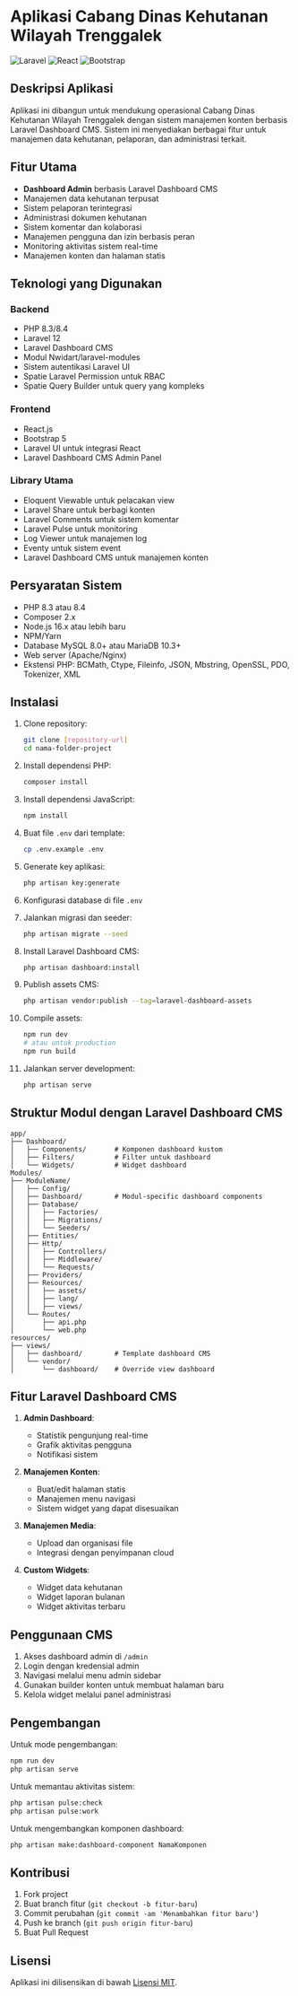 # Aplikasi Cabang Dinas Kehutanan Wilayah Trenggalek

![Laravel](https://img.shields.io/badge/Laravel-FF2D20?style=for-the-badge&logo=laravel&logoColor=white)
![React](https://img.shields.io/badge/React-20232A?style=for-the-badge&logo=react&logoColor=61DAFB)
![Bootstrap](https://img.shields.io/badge/Bootstrap-563D7C?style=for-the-badge&logo=bootstrap&logoColor=white)

## Deskripsi Aplikasi

Aplikasi ini dibangun untuk mendukung operasional Cabang Dinas Kehutanan Wilayah Trenggalek dengan sistem manajemen konten berbasis Laravel Dashboard CMS. Sistem ini menyediakan berbagai fitur untuk manajemen data kehutanan, pelaporan, dan administrasi terkait.

## Fitur Utama

- **Dashboard Admin** berbasis Laravel Dashboard CMS
- Manajemen data kehutanan terpusat
- Sistem pelaporan terintegrasi
- Administrasi dokumen kehutanan
- Sistem komentar dan kolaborasi
- Manajemen pengguna dan izin berbasis peran
- Monitoring aktivitas sistem real-time
- Manajemen konten dan halaman statis

## Teknologi yang Digunakan

### Backend
- PHP 8.3/8.4
- Laravel 12
- Laravel Dashboard CMS
- Modul Nwidart/laravel-modules
- Sistem autentikasi Laravel UI
- Spatie Laravel Permission untuk RBAC
- Spatie Query Builder untuk query yang kompleks

### Frontend
- React.js
- Bootstrap 5
- Laravel UI untuk integrasi React
- Laravel Dashboard CMS Admin Panel

### Library Utama
- Eloquent Viewable untuk pelacakan view
- Laravel Share untuk berbagi konten
- Laravel Comments untuk sistem komentar
- Laravel Pulse untuk monitoring
- Log Viewer untuk manajemen log
- Eventy untuk sistem event
- Laravel Dashboard CMS untuk manajemen konten

## Persyaratan Sistem

- PHP 8.3 atau 8.4
- Composer 2.x
- Node.js 16.x atau lebih baru
- NPM/Yarn
- Database MySQL 8.0+ atau MariaDB 10.3+
- Web server (Apache/Nginx)
- Ekstensi PHP: BCMath, Ctype, Fileinfo, JSON, Mbstring, OpenSSL, PDO, Tokenizer, XML

## Instalasi

1. Clone repository:
   ```bash
   git clone [repository-url]
   cd nama-folder-project
   ```

2. Install dependensi PHP:
   ```bash
   composer install
   ```

3. Install dependensi JavaScript:
   ```bash
   npm install
   ```

4. Buat file `.env` dari template:
   ```bash
   cp .env.example .env
   ```

5. Generate key aplikasi:
   ```bash
   php artisan key:generate
   ```

6. Konfigurasi database di file `.env`

7. Jalankan migrasi dan seeder:
   ```bash
   php artisan migrate --seed
   ```

8. Install Laravel Dashboard CMS:
   ```bash
   php artisan dashboard:install
   ```

9. Publish assets CMS:
   ```bash
   php artisan vendor:publish --tag=laravel-dashboard-assets
   ```

10. Compile assets:
    ```bash
    npm run dev
    # atau untuk production
    npm run build
    ```

11. Jalankan server development:
    ```bash
    php artisan serve
    ```

## Struktur Modul dengan Laravel Dashboard CMS

```
app/
├── Dashboard/
│   ├── Components/       # Komponen dashboard kustom
│   ├── Filters/          # Filter untuk dashboard
│   └── Widgets/          # Widget dashboard
Modules/
├── ModuleName/
│   ├── Config/
│   ├── Dashboard/        # Modul-specific dashboard components
│   ├── Database/
│   │   ├── Factories/
│   │   ├── Migrations/
│   │   └── Seeders/
│   ├── Entities/
│   ├── Http/
│   │   ├── Controllers/
│   │   ├── Middleware/
│   │   └── Requests/
│   ├── Providers/
│   ├── Resources/
│   │   ├── assets/
│   │   ├── lang/
│   │   ├── views/
│   └── Routes/
│       ├── api.php
│       └── web.php
resources/
├── views/
│   ├── dashboard/        # Template dashboard CMS
│   └── vendor/
│       └── dashboard/    # Override view dashboard
```

## Fitur Laravel Dashboard CMS

1. **Admin Dashboard**:
   - Statistik pengunjung real-time
   - Grafik aktivitas pengguna
   - Notifikasi sistem

2. **Manajemen Konten**:
   - Buat/edit halaman statis
   - Manajemen menu navigasi
   - Sistem widget yang dapat disesuaikan

3. **Manajemen Media**:
   - Upload dan organisasi file
   - Integrasi dengan penyimpanan cloud

4. **Custom Widgets**:
   - Widget data kehutanan
   - Widget laporan bulanan
   - Widget aktivitas terbaru

## Penggunaan CMS

1. Akses dashboard admin di `/admin`
2. Login dengan kredensial admin
3. Navigasi melalui menu admin sidebar
4. Gunakan builder konten untuk membuat halaman baru
5. Kelola widget melalui panel administrasi

## Pengembangan

Untuk mode pengembangan:
```bash
npm run dev
php artisan serve
```

Untuk memantau aktivitas sistem:
```bash
php artisan pulse:check
php artisan pulse:work
```

Untuk mengembangkan komponen dashboard:
```bash
php artisan make:dashboard-component NamaKomponen
```

## Kontribusi

1. Fork project
2. Buat branch fitur (`git checkout -b fitur-baru`)
3. Commit perubahan (`git commit -am 'Menambahkan fitur baru'`)
4. Push ke branch (`git push origin fitur-baru`)
5. Buat Pull Request

## Lisensi

Aplikasi ini dilisensikan di bawah [Lisensi MIT](LICENSE).